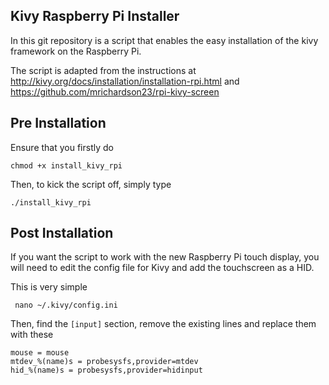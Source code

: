 Kivy Raspberry Pi Installer
---

In this git repository is a script that enables the easy installation of the kivy framework on the Raspberry Pi.

The script is adapted from the instructions at http://kivy.org/docs/installation/installation-rpi.html and https://github.com/mrichardson23/rpi-kivy-screen

## Pre Installation

Ensure that you firstly do

    chmod +x install_kivy_rpi
  
Then, to kick the script off, simply type

    ./install_kivy_rpi
  
## Post Installation

If you want the script to work with the new Raspberry Pi touch display, you will need to edit the config file for Kivy and add the touchscreen as a HID.

This is very simple

     nano ~/.kivy/config.ini

Then, find the `[input]` section, remove the existing lines and replace them with these

    mouse = mouse
    mtdev_%(name)s = probesysfs,provider=mtdev
    hid_%(name)s = probesysfs,provider=hidinput

